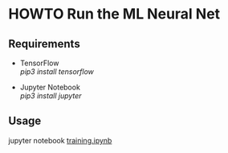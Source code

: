 # HOWTO Run the ML Neural Net

## Requirements

   * TensorFlow \
   *pip3 install tensorflow*

   * Jupyter Notebook \
   *pip3 install jupyter*

## Usage
   jupyter notebook [training.ipynb](../training.ipynb)


